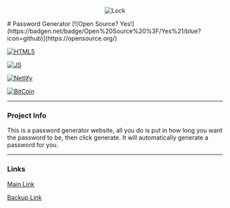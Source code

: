 <p align="center">
  <img src="https://github.com/MattLawz/Password-Generator/blob/main/assets/images/favicon.png?raw=true" alt="Lock" />
</p>
# Password Generator
[![Open Source? Yes!](https://badgen.net/badge/Open%20Source%20%3F/Yes%21/blue?icon=github)](https://opensource.org/)

[![HTML5](https://img.shields.io/badge/HTML5-E34F26?style=for-the-badge&logo=html5&logoColor=white)](https://en.wikipedia.org/wiki/HTML)

[![JS](https://img.shields.io/badge/JavaScript-F7DF1E?style=for-the-badge&logo=javascript&logoColor=black)](https://en.wikipedia.org/wiki/JavaScript)

[![Netlify](https://img.shields.io/badge/Netlify-00C7B7?style=for-the-badge&logo=netlify&logoColor=white)](https://netlify.com)

[![BitCoin](https://img.shields.io/badge/Bitcoin-000000?style=for-the-badge&logo=bitcoin&logoColor=white)](https://pastebin.com/raw/S11CxcbW)

____
### Project Info
This is a password generator website, all you do is put in how long you want the password to be, then click generate. It will automatically generate a password for you.
____
### Links

[Main Link](https://pw-gen.xyz)

[Backup Link](https://pw-genxyz.netlify.app)
